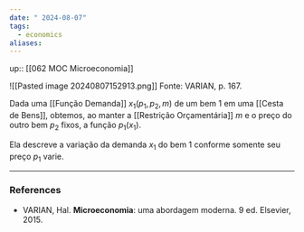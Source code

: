 ```yaml
---
date: " 2024-08-07"
tags:
  - economics
aliases:
---
```


up:: [[062 MOC Microeconomia]]

![[Pasted image 20240807152913.png]]
Fonte: VARIAN, p. 167.

Dada uma [[Função Demanda]] $x_{1}(p_{1},p_{2},m)$ de um bem $1$ em uma [[Cesta de Bens]], obtemos, ao manter a [[Restrição Orçamentária]] $m$ e o preço do outro bem $p_{2}$ fixos, a função $p_{1}(x_{1})$.

Ela descreve a variação da demanda $x_{1}$ do bem $1$ conforme somente seu preço $p_{1}$ varie. 

---
### References
- VARIAN, Hal. **Microeconomia**: uma abordagem moderna. 9 ed. Elsevier, 2015.